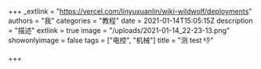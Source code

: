 +++
_extlink = "https://vercel.com/linyuxuanlin/wiki-wildwolf/deployments"
authors = "我"
categories = "教程"
date = 2021-01-14T15:05:15Z
description = "描述"
extlink = true
image = "/uploads/2021-01-14_22-23-13.png"
showonlyimage = false
tags = ["电控", "机械"]
title = "测 test 👎"

+++
